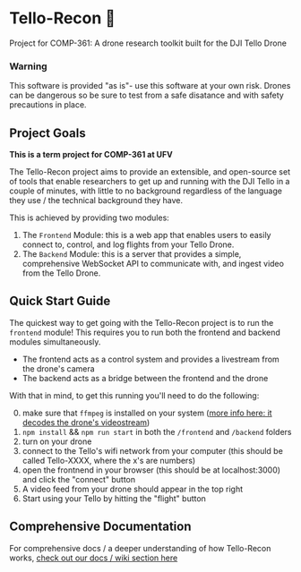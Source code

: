 # Tello-Recon 🎯

Project for COMP-361: A drone research toolkit built for the DJI Tello Drone

### Warning

This software is provided "as is"- use this software at your own risk.
Drones can be dangerous so be sure to test from a safe disatance and with safety precautions in place.

## Project Goals

**This is a term project for COMP-361 at UFV**

The Tello-Recon project aims to provide an extensible, and open-source set of tools that enable researchers to get up and running with the DJI Tello in a couple of minutes, with little to no background regardless of the language they use / the technical background they have.

This is achieved by providing two modules: 
1. The `Frontend` Module: this is a web app that enables users to easily connect to, control, and log flights from your Tello Drone.
2. The `Backend` Module: this is a server that provides a simple, comprehensive WebSocket API to communicate with, and ingest video from the Tello Drone. 

## Quick Start Guide

The quickest way to get going with the Tello-Recon project is to run the `frontend` module! 
This requires you to run both the frontend and backend modules simultaneously.

- The frontend acts as a control system and provides a livestream from the drone's camera
- The backend acts as a bridge between the frontend and the drone

With that in mind, to get this running you'll need to do the following:

0. make sure that `ffmpeg` is installed on your system ([more info here: it decodes the drone's videostream](https://www.ffmpeg.org/)) 
1. `npm install` && `npm run start` in both the `/frontend` and `/backend` folders
2. turn on your drone
3. connect to the Tello's wifi network from your computer (this should be called Tello-XXXX, where the x's are numbers)
4. open the frontnend in your browser (this should be at localhost:3000) and click the "connect" button
5. A video feed from your drone should appear in the top right
6. Start using your Tello by hitting the "flight" button

## Comprehensive Documentation
For comprehensive docs / a deeper understanding of how Tello-Recon works, [check out our docs / wiki section here](https://github.com/MykalMachon/Tello-Recon/wiki/Start-Here)
